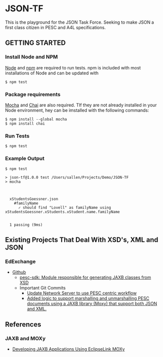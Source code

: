 # JSON-TF
This is the playground for the JSON Task Force.  Seeking to make JSON a first class citizen in PESC and A4L specifications.

## GETTING STARTED

### Install Node and NPM
[Node](https://nodejs.org/en/) and [npm](https://www.npmjs.com/get-npm) are required to run tests.
npm is included with most installations of Node and can be updated with 
```
$ npm test
```

### Package requirements
[Mocha](https://mochajs.org/) and [Chai](http://www.chaijs.com/) are also required.
TIf they are not already installed in your Node environment, hey can be imstalled with the following commands:
```
$ npm install --global mocha
$ npm install chai
```

### Run Tests
```
$ npm test
```

### Example Output
```
$ npm test

> json-tf@1.0.0 test /Users/sallen/Projects/Demo/JSON-TF
> mocha



  xStudentsGoessner.json
    #familyName
      ✓ should find "Lovell" as familyName using xStudentsGoessner.xStudents.xStudent.name.familyName


  1 passing (9ms)

```

## Existing Projects That Deal With XSD's, XML and JSON
### EdExchange
* [Github](https://github.com/jhwhetstone/cdsWebserver)
    * [pesc-sdk: Module responsible for generating JAXB classes from XSD](https://github.com/jhwhetstone/cdsWebserver/tree/master/pesc-sdk)
    * Important Git Commits
        * [Update Network Server to use PESC centric workflow](https://github.com/jhwhetstone/cdsWebserver/commit/25c80625e2af8d2d89986f27ada47e02e12090a8)
        * [Added logic to support marshalling and unmarshalling PESC documents using a JAXB library (Moxy) that support both JSON and XML.](https://github.com/jhwhetstone/cdsWebserver/commit/0c46570b895de995a3b9b7bb2ed5112327f3ec40)


## References
### JAXB and MOXy
* [Developing JAXB Applications Using EclipseLink MOXy](http://www.eclipse.org/eclipselink/documentation/2.6/moxy/toc.htm)